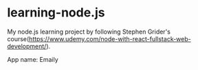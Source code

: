 # learning-node.js

My node.js learning project by following Stephen Grider's course(https://www.udemy.com/node-with-react-fullstack-web-development/).

App name: Emaily
